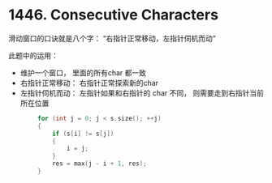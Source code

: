 # 1446. Consecutive Characters

滑动窗口的口诀就是八个字： “右指针正常移动，左指针伺机而动”

此题中的运用：
- 维护一个窗口， 里面的所有char 都一致
- 右指针正常移动： 右指针正常探索新的char
- 左指针伺机而动： 左指针如果和右指针的 char 不同， 则需要走到右指针当前所在位置

```cpp
        for (int j = 0; j < s.size(); ++j)
        {
            if (s[i] != s[j])
            {
                i = j;
            }
            res = max(j - i + 1, res);
        }
```
